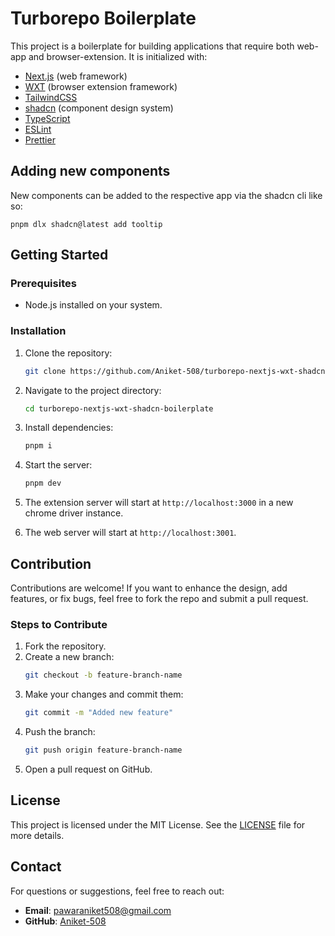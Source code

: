 # Turborepo Boilerplate
This project is a boilerplate for building applications that require both web-app and browser-extension. It is initialized with:

* [Next.js](https://nextjs.org/) (web framework)
* [WXT](https://wxt.dev/) (browser extension framework)
* [TailwindCSS](https://tailwindcss.com/)
* [shadcn](https://ui.shadcn.com/) (component design system)
* [TypeScript](https://www.typescriptlang.org/)
* [ESLint](https://eslint.org/)
* [Prettier](https://prettier.io/)

## Adding new components
New components can be added to the respective app via the shadcn cli like so:
```
pnpm dlx shadcn@latest add tooltip 
```

## Getting Started

### Prerequisites

- Node.js installed on your system.

### Installation

1. Clone the repository:

   ```bash
   git clone https://github.com/Aniket-508/turborepo-nextjs-wxt-shadcn-boilerplate.git
   ```

2. Navigate to the project directory:

   ```bash
   cd turborepo-nextjs-wxt-shadcn-boilerplate
   ```

3. Install dependencies:

   ```bash
   pnpm i
   ```

4. Start the server:

   ```bash
   pnpm dev
   ```

5. The extension server will start at `http://localhost:3000` in a new chrome driver instance.

6. The web server will start at `http://localhost:3001`.

## Contribution

Contributions are welcome! If you want to enhance the design, add features, or fix bugs, feel free to fork the repo and submit a pull request.

### Steps to Contribute

1. Fork the repository.
2. Create a new branch:
   ```bash
   git checkout -b feature-branch-name
   ```
3. Make your changes and commit them:
   ```bash
   git commit -m "Added new feature"
   ```
4. Push the branch:
   ```bash
   git push origin feature-branch-name
   ```
5. Open a pull request on GitHub.

## License

This project is licensed under the MIT License. See the [LICENSE](LICENSE) file for more details.

## Contact

For questions or suggestions, feel free to reach out:

- **Email**: pawaraniket508@gmail.com
- **GitHub**: [Aniket-508](https://github.com/Aniket-508)